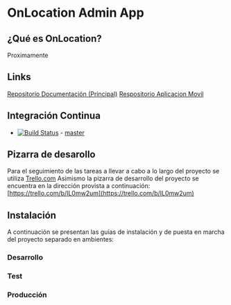OnLocation Admin App
================
## ¿Qué es OnLocation?
Proximamente

## Links
[Repositorio Documentación (Principal)](https://github.com/manufarfaro/onlocation)
[Respositorio Aplicacion Movil](https://github.com/manufarfaro/onlocation-mobile)

## Integración Continua

* [![Build Status](https://travis-ci.org/manufarfaro/onlocation-admin.png?branch=master)](https://travis-ci.org/manufarfaro/onlocation-admin) - [master](https://github.com/manufarfaro/onlocation)

## Pizarra de desarollo
Para el seguimiento de las tareas a llevar a cabo a lo largo del proyecto se utiliza [Trello.com](http://trello.com)
Asimismo la pizarra de desarrollo del proyecto se encuentra en la dirección provista a continuación:
[https://trello.com/b/IL0mw2um](https://trello.com/b/IL0mw2um)

## Instalación
A continuación se presentan las guias de instalación y de puesta en marcha del proyecto separado en ambientes:

### Desarrollo
### Test
### Producción